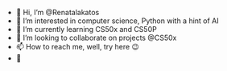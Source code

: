 - 👋 Hi, I’m @Renatalakatos
- 👀 I’m interested in computer science, Python with a hint of AI
- 🌱 I’m currently learning CS50x and CS50P
- 💞️ I’m looking to collaborate on projects @CS50x
- 📫 How to reach me, well, try here 😉
- 🦋

<!---
Renatalakatos/Renatalakatos is a ✨ special ✨ repository because its `README.md` (this file) appears on your GitHub profile.
You can click the Preview link to take a look at your changes.
--->
